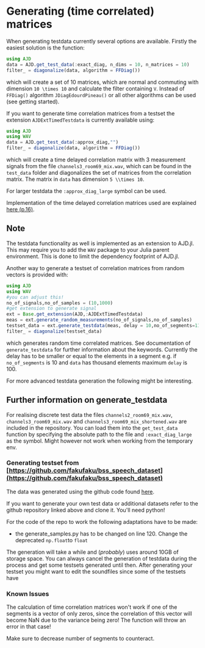 # Generating (time correlated) matrices
When generating testdata currently several options are available.
Firstly the easiest solution is the function:
```julia
using AJD
data = AJD.get_test_data(:exact_diag, n_dims = 10, n_matrices = 10)
filter_ = diagonalize(data, algorithm = FFDiag())
```
which will create a set of 10 matrices, which are normal and commuting with dimension ``10 \times 10`` and calculate the filter containing ``V``. Instead of `FFDiag()` algorithm `JDiagEdourdPineau()` or all other algorithms can be used (see getting started).

If you want to generate time correlation matrices from a testset the extension `AJDExtTimedTestdata` is currently available using:
``` julia
using AJD
using WAV
data = AJD.get_test_data(:approx_diag,"")
filter_ = diagonalize(data, algorithm = FFDiag())
```
which will create a time delayed correlation matrix with 3 measurement signals from the file `channels3_room69_mix.wav`, which can be found in the `test_data` folder and diagonalizes the set of matrices from the correlation matrix. The matrix in `data` has dimension ``5 \\times 10``.

For larger testdata the `:approx_diag_large` symbol can be used.

Implementation of the time delayed correlation matrices used are explained [here (p.16)](https://publishup.uni-potsdam.de/opus4-ubp/frontdoor/deliver/index/docId/501/file/ziehe.pdf).

## Note

The testdata functionality as well is implemented as an extension to AJD.jl. This may require you to add the `WAV` package to your Julia parent environment. This is done to limit the dependency footprint of AJD.jl.


Another way to generate a testset of correlation matrices from random vectors is provided with:

```julia
using AJD
using WAV
#you can adjust this!
no_of_signals,no_of_samples = (10,1000)
#get extension to generate signal
ext = Base.get_extension(AJD,:AJDExtTimedTestdata)
meas = ext.generate_random_measurements(no_of_signals,no_of_samples)
testset_data = ext.generate_testdata(meas, delay = 10,no_of_segments=11,show_warning = false)
filter_ = diagonalize(testset_data)
```
which generates random time correlated matrices. See documentation of `generate_testdata` for further information about the keywords. Currently the delay has to be smaller or equal to the elements in a segment e.g. if `no_of_segments` is 10 and `data` has thousand elements maximum `delay` is 100.

For more advanced testdata generation the following might be interesting.

## Further information on generate_testdata
For realising discrete test data the files `channels2_room69_mix.wav`, `channels3_room69_mix.wav` and  `channels3_room69_mix_shortened.wav` are included in the repository. You can load them into the `get_test_data` function by specifying the absolute path to the file and `:exact_diag_large` as the symbol. Might however not work when working from the temporary env.

### Generating testset from [https://github.com/fakufaku/bss_speech_dataset](https://github.com/fakufaku/bss_speech_dataset)
The data was generated using the github code found [here](https://github.com/fakufaku/bss_speech_dataset).

If you want to generate your own test data or additional datasets refer to the github repository linked above and clone it. You'll need python!

For the code of the repo to work the following adaptations have to be made:
- the generate_samples.py has to be changed on line 120. Change the deprecated `np.float`to `float`

The generation will take a while and (*probably*) uses around 10GB of storage space. You can always cancel the generation of testdata during the process and get some testsets generated until then. After generating your testset you might want to edit the soundfiles since some of the testsets have 

### Known Issues

The calculation of time correlation matrices won't work if one of the segments is a vector of only zeros, since the correlation of this vector will become NaN due to the variance being zero! The function will throw an error in that case!

Make sure to decrease number of segments to counteract.